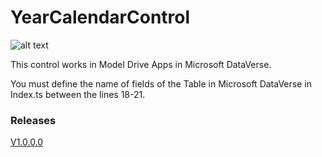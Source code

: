 # YearCalendarControl #

![alt text](https://dynamicsbox.es/wp-content/uploads/2020/12/Captura-de-pantalla-2020-12-20-a-las-15.52.40.png)

This control works in Model Drive Apps in Microsoft DataVerse. 

You must define the name of fields of the Table in Microsoft DataVerse in Index.ts between the lines 18-21.

### Releases ###

[V1.0.0.0](https://github.com/eromerof/YearCalendarControl/releases/tag/1.0.0.0)
